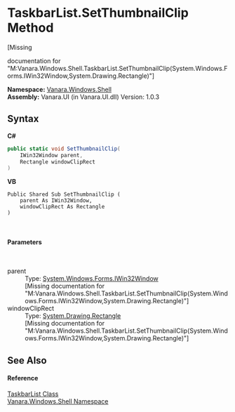 # TaskbarList.SetThumbnailClip Method 
 

\[Missing <summary> documentation for "M:Vanara.Windows.Shell.TaskbarList.SetThumbnailClip(System.Windows.Forms.IWin32Window,System.Drawing.Rectangle)"\]

**Namespace:**&nbsp;<a href="be182789-447d-1423-b31f-7fd1f1f04ab2">Vanara.Windows.Shell</a><br />**Assembly:**&nbsp;Vanara.UI (in Vanara.UI.dll) Version: 1.0.3

## Syntax

**C#**<br />
``` C#
public static void SetThumbnailClip(
	IWin32Window parent,
	Rectangle windowClipRect
)
```

**VB**<br />
``` VB
Public Shared Sub SetThumbnailClip ( 
	parent As IWin32Window,
	windowClipRect As Rectangle
)
```

<br />

#### Parameters
&nbsp;<dl><dt>parent</dt><dd>Type: <a href="http://msdn2.microsoft.com/en-us/library/215475ec" target="_blank">System.Windows.Forms.IWin32Window</a><br />\[Missing <param name="parent"/> documentation for "M:Vanara.Windows.Shell.TaskbarList.SetThumbnailClip(System.Windows.Forms.IWin32Window,System.Drawing.Rectangle)"\]</dd><dt>windowClipRect</dt><dd>Type: <a href="http://msdn2.microsoft.com/en-us/library/1zk39146" target="_blank">System.Drawing.Rectangle</a><br />\[Missing <param name="windowClipRect"/> documentation for "M:Vanara.Windows.Shell.TaskbarList.SetThumbnailClip(System.Windows.Forms.IWin32Window,System.Drawing.Rectangle)"\]</dd></dl>

## See Also


#### Reference
<a href="17da589e-c546-84fe-3a35-ef65e34a21b0">TaskbarList Class</a><br /><a href="be182789-447d-1423-b31f-7fd1f1f04ab2">Vanara.Windows.Shell Namespace</a><br />